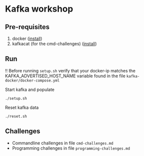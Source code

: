 # Kafka workshop

## Pre-requisites
1. docker ([install](https://docs.docker.com/installation/))
1. kafkacat (for the cmd-challenges) ([install](https://github.com/edenhill/kafkacat#install))

## Run

!! Before running `setup.sh` verify that your docker-ip matches the KAFKA_ADVERTISED_HOST_NAME variable found in the file `kafka-docker/docker-compose.yml`

Start kafka and populate
````
./setup.sh
````

Reset kafka data
````
./reset.sh
````

## Challenges

- Commandline challenges in file `cmd-challenges.md`
- Programming challenges in file `programming-challenges.md`
